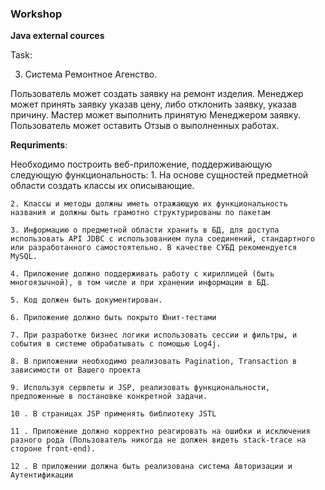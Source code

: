  ### Workshop

**Java external cources**

Task:

3. Система Ремонтное Агенство.

Пользователь может создать заявку на ремонт изделия. Менеджер может принять заявку указав цену, либо отклонить заявку, указав причину. Мастер может выполнить принятую Менеджером заявку. Пользователь может оставить Отзыв о выполненных работах.


**Requriments**:	

Необходимо построить веб-приложение, поддерживающую следующую функциональность:
	1. На основе сущностей предметной области создать классы их описывающие.
    
    2. Классы и методы должны иметь отражающую их функциональность названия и должны быть грамотно структурированы по пакетам
    
    3. Информацию о предметной области хранить в БД, для доступа использовать API JDBC с использованием пула соединений, стандартного или разработанного самостоятельно. В качестве СУБД рекомендуется MySQL.
    
    4. Приложение должно поддерживать работу с кириллицей (быть многоязычной), в том числе и при хранении информации в БД.
    
    5. Код должен быть документирован.
    
    6. Приложение должно быть покрыто Юнит-тестами
    
    7. При разработке бизнес логики использовать сессии и фильтры, и события в системе обрабатывать с помощью Log4j.
    
    8. В приложении необходимо реализовать Pagination, Transaction в зависимости от Вашего проекта
    
    9. Используя сервлеты и JSP, реализовать функциональности, предложенные в постановке конкретной задачи.
    
    10 . В страницах JSP применять библиотеку JSTL
    
    11 . Приложение должно корректно реагировать на ошибки и исключения разного рода (Пользователь никогда не должен видеть stack-trace на стороне front-end).
    
    12 . В приложении должна быть реализована система Авторизации и Аутентификации
